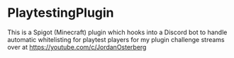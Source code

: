 # PlaytestingPlugin

This is a Spigot (Minecraft) plugin which hooks into a Discord bot to handle automatic whitelisting for playtest players for my plugin challenge streams over at https://youtube.com/c/JordanOsterberg